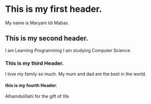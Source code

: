 # This is my first header.
My name is Maryam Idi Mabas.

## This is my second header.
 I am Learning Programming
 I am studying Computer Science.

 ### This is my third Header.
 I love my family so much.
 My mum and dad are the best in the world.
 #### this is my fourth Header.

 Alhamdulillahi for the gift of life
 